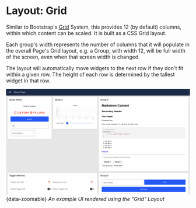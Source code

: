 # Layout: Grid

Similar to Bootstrap's [Grid](https://getbootstrap.com/docs/4.0/layout/grid/) System, this provides 12 (by default) columns, within which content can be scaled. It is built as a CSS Grid layout.

Each group's width represents the number of columns that it will populate in the overall Page's Grid layout, e.g. a Group, with width 12, will be full width of the screen, even when that screen width is changed.

The layout will automatically move widgets to the next row if they don't fit within a given row. The height of each row is determined by the tallest widget in that row.

![Grid Layout](../assets/images/layout-eg-grid.png){data-zoomable}
*An example UI rendered using the "Grid" Layout*
